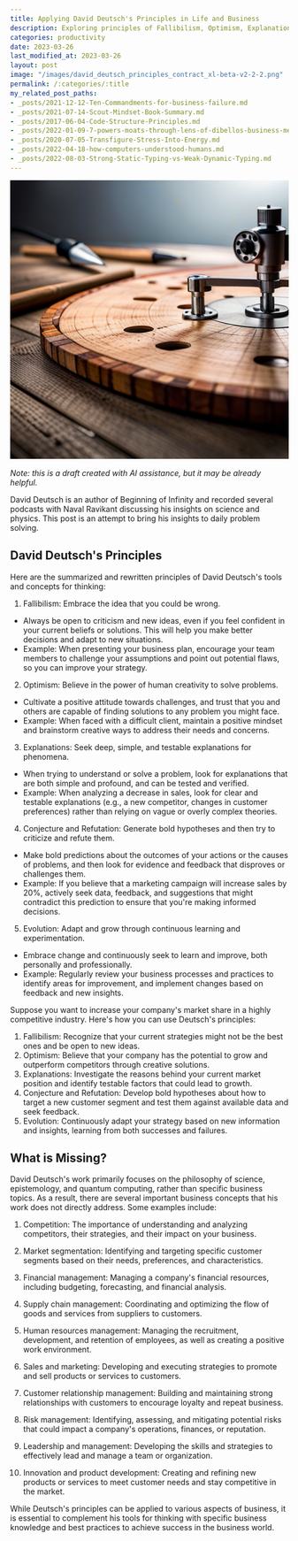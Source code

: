 ```yaml
---
title: Applying David Deutsch's Principles in Life and Business
description: Exploring principles of Fallibilism, Optimism, Explanations, Conjecture and Refutation, and Evolution in daily work.
categories: productivity
date: 2023-03-26
last_modified_at: 2023-03-26
layout: post
image: "/images/david_deutsch_principles_contract_xl-beta-v2-2-2.png"
permalink: /:categories/:title
my_related_post_paths:
- _posts/2021-12-12-Ten-Commandments-for-business-failure.md
- _posts/2021-07-14-Scout-Mindset-Book-Summary.md
- _posts/2017-06-04-Code-Structure-Principles.md
- _posts/2022-01-09-7-powers-moats-through-lens-of-dibellos-business-mental-model.md
- _posts/2020-07-05-Transfigure-Stress-Into-Energy.md
- _posts/2022-04-18-how-computers-understood-humans.md
- _posts/2022-08-03-Strong-Static-Typing-vs-Weak-Dynamic-Typing.md
---
```


![Applying David Deutsch's Principles in Life and Business](/images/david_deutsch_principles_contract_xl-beta-v2-2-2.png)

*Note: this is a draft created with AI assistance, but it may be already helpful.*

David Deutsch is an author of Beginning of Infinity and recorded several podcasts with Naval Ravikant discussing his insights on science and physics. This post is an attempt to bring his insights to daily problem solving.


## David Deutsch's Principles

Here are the summarized and rewritten principles of David Deutsch's tools and concepts for thinking:

1. Fallibilism: Embrace the idea that you could be wrong.
  - Always be open to criticism and new ideas, even if you feel confident in your current beliefs or solutions. This will help you make better decisions and adapt to new situations.
  - Example: When presenting your business plan, encourage your team members to challenge your assumptions and point out potential flaws, so you can improve your strategy.

2. Optimism: Believe in the power of human creativity to solve problems.
  - Cultivate a positive attitude towards challenges, and trust that you and others are capable of finding solutions to any problem you might face.
  - Example: When faced with a difficult client, maintain a positive mindset and brainstorm creative ways to address their needs and concerns.

3. Explanations: Seek deep, simple, and testable explanations for phenomena.
  - When trying to understand or solve a problem, look for explanations that are both simple and profound, and can be tested and verified.
  - Example: When analyzing a decrease in sales, look for clear and testable explanations (e.g., a new competitor, changes in customer preferences) rather than relying on vague or overly complex theories.

4. Conjecture and Refutation: Generate bold hypotheses and then try to criticize and refute them.
  - Make bold predictions about the outcomes of your actions or the causes of problems, and then look for evidence and feedback that disproves or challenges them.
  - Example: If you believe that a marketing campaign will increase sales by 20%, actively seek data, feedback, and suggestions that might contradict this prediction to ensure that you're making informed decisions.

5. Evolution: Adapt and grow through continuous learning and experimentation.
  - Embrace change and continuously seek to learn and improve, both personally and professionally.
  - Example: Regularly review your business processes and practices to identify areas for improvement, and implement changes based on feedback and new insights.


Suppose you want to increase your company's market share in a highly competitive industry. Here's how you can use Deutsch's principles:

1. Fallibilism: Recognize that your current strategies might not be the best ones and be open to new ideas.
2. Optimism: Believe that your company has the potential to grow and outperform competitors through creative solutions.
3. Explanations: Investigate the reasons behind your current market position and identify testable factors that could lead to growth.
4. Conjecture and Refutation: Develop bold hypotheses about how to target a new customer segment and test them against available data and seek feedback.
5. Evolution: Continuously adapt your strategy based on new information and insights, learning from both successes and failures.


## What is Missing?

David Deutsch's work primarily focuses on the philosophy of science, epistemology, and quantum computing, rather than specific business topics. As a result, there are several important business concepts that his work does not directly address. Some examples include:

1. Competition: The importance of understanding and analyzing competitors, their strategies, and their impact on your business.

2. Market segmentation: Identifying and targeting specific customer segments based on their needs, preferences, and characteristics.

3. Financial management: Managing a company's financial resources, including budgeting, forecasting, and financial analysis.

4. Supply chain management: Coordinating and optimizing the flow of goods and services from suppliers to customers.

5. Human resources management: Managing the recruitment, development, and retention of employees, as well as creating a positive work environment.

6. Sales and marketing: Developing and executing strategies to promote and sell products or services to customers.

7. Customer relationship management: Building and maintaining strong relationships with customers to encourage loyalty and repeat business.

8. Risk management: Identifying, assessing, and mitigating potential risks that could impact a company's operations, finances, or reputation.

9. Leadership and management: Developing the skills and strategies to effectively lead and manage a team or organization.

10. Innovation and product development: Creating and refining new products or services to meet customer needs and stay competitive in the market.

While Deutsch's principles can be applied to various aspects of business, it is essential to complement his tools for thinking with specific business knowledge and best practices to achieve success in the business world.